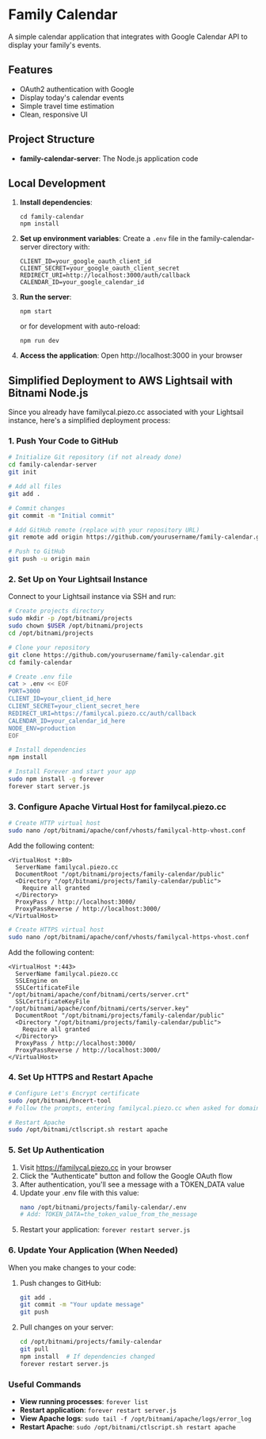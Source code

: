 # Family Calendar

A simple calendar application that integrates with Google Calendar API to display your family's events.

## Features

- OAuth2 authentication with Google
- Display today's calendar events
- Simple travel time estimation
- Clean, responsive UI

## Project Structure

- **family-calendar-server**: The Node.js application code

## Local Development

1. **Install dependencies**:
   ```
   cd family-calendar
   npm install
   ```

2. **Set up environment variables**:
   Create a `.env` file in the family-calendar-server directory with:
   ```
   CLIENT_ID=your_google_oauth_client_id
   CLIENT_SECRET=your_google_oauth_client_secret
   REDIRECT_URI=http://localhost:3000/auth/callback
   CALENDAR_ID=your_google_calendar_id
   ```

3. **Run the server**:
   ```
   npm start
   ```
   or for development with auto-reload:
   ```
   npm run dev
   ```

4. **Access the application**:
   Open http://localhost:3000 in your browser

## Simplified Deployment to AWS Lightsail with Bitnami Node.js

Since you already have familycal.piezo.cc associated with your Lightsail instance, here's a simplified deployment process:

### 1. Push Your Code to GitHub

```bash
# Initialize Git repository (if not already done)
cd family-calendar-server
git init

# Add all files
git add .

# Commit changes
git commit -m "Initial commit"

# Add GitHub remote (replace with your repository URL)
git remote add origin https://github.com/yourusername/family-calendar.git

# Push to GitHub
git push -u origin main
```

### 2. Set Up on Your Lightsail Instance

Connect to your Lightsail instance via SSH and run:

```bash
# Create projects directory
sudo mkdir -p /opt/bitnami/projects
sudo chown $USER /opt/bitnami/projects
cd /opt/bitnami/projects

# Clone your repository
git clone https://github.com/yourusername/family-calendar.git
cd family-calendar

# Create .env file
cat > .env << EOF
PORT=3000
CLIENT_ID=your_client_id_here
CLIENT_SECRET=your_client_secret_here
REDIRECT_URI=https://familycal.piezo.cc/auth/callback
CALENDAR_ID=your_calendar_id_here
NODE_ENV=production
EOF

# Install dependencies
npm install

# Install Forever and start your app
sudo npm install -g forever
forever start server.js
```

### 3. Configure Apache Virtual Host for familycal.piezo.cc

```bash
# Create HTTP virtual host
sudo nano /opt/bitnami/apache/conf/vhosts/familycal-http-vhost.conf
```

Add the following content:
```
<VirtualHost *:80>
  ServerName familycal.piezo.cc
  DocumentRoot "/opt/bitnami/projects/family-calendar/public"
  <Directory "/opt/bitnami/projects/family-calendar/public">
    Require all granted
  </Directory>
  ProxyPass / http://localhost:3000/
  ProxyPassReverse / http://localhost:3000/
</VirtualHost>
```

```bash
# Create HTTPS virtual host
sudo nano /opt/bitnami/apache/conf/vhosts/familycal-https-vhost.conf
```

Add the following content:
```
<VirtualHost *:443>
  ServerName familycal.piezo.cc
  SSLEngine on
  SSLCertificateFile "/opt/bitnami/apache/conf/bitnami/certs/server.crt"
  SSLCertificateKeyFile "/opt/bitnami/apache/conf/bitnami/certs/server.key"
  DocumentRoot "/opt/bitnami/projects/family-calendar/public"
  <Directory "/opt/bitnami/projects/family-calendar/public">
    Require all granted
  </Directory>
  ProxyPass / http://localhost:3000/
  ProxyPassReverse / http://localhost:3000/
</VirtualHost>
```

### 4. Set Up HTTPS and Restart Apache

```bash
# Configure Let's Encrypt certificate
sudo /opt/bitnami/bncert-tool
# Follow the prompts, entering familycal.piezo.cc when asked for domains

# Restart Apache
sudo /opt/bitnami/ctlscript.sh restart apache
```

### 5. Set Up Authentication

1. Visit https://familycal.piezo.cc in your browser
2. Click the "Authenticate" button and follow the Google OAuth flow
3. After authentication, you'll see a message with a TOKEN_DATA value
4. Update your .env file with this value:
   ```bash
   nano /opt/bitnami/projects/family-calendar/.env
   # Add: TOKEN_DATA=the_token_value_from_the_message
   ```
5. Restart your application: `forever restart server.js`

### 6. Update Your Application (When Needed)

When you make changes to your code:

1. Push changes to GitHub:
   ```bash
   git add .
   git commit -m "Your update message"
   git push
   ```

2. Pull changes on your server:
   ```bash
   cd /opt/bitnami/projects/family-calendar
   git pull
   npm install  # If dependencies changed
   forever restart server.js
   ```

### Useful Commands

- **View running processes**: `forever list`
- **Restart application**: `forever restart server.js`
- **View Apache logs**: `sudo tail -f /opt/bitnami/apache/logs/error_log`
- **Restart Apache**: `sudo /opt/bitnami/ctlscript.sh restart apache` 